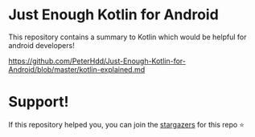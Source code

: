 # Just Enough Kotlin for Android

This repository contains a summary to Kotlin which would be helpful for android developers!

https://github.com/PeterHdd/Just-Enough-Kotlin-for-Android/blob/master/kotlin-explained.md

# Support!

If this repository helped you, you can join the [stargazers](https://github.com/PeterHdd/Just-Enough-Kotlin-for-Android/stargazers) for this repo ⭐
